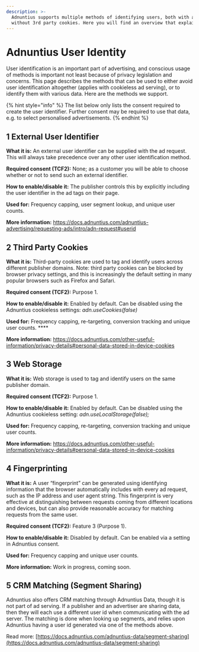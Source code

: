 ```yaml
---
description: >-
  Adnuntius supports multiple methods of identifying users, both with and
  without 3rd party cookies. Here you will find an overview that explains how.
---
```


# Adnuntius User Identity

User identification is an important part of advertising, and conscious usage of methods is important not least because of privacy legislation and concerns. This page describes the methods that can be used to either avoid user identification altogether (applies with cookieless ad serving), or to identify them with various data. Here are the methods we support.

{% hint style="info" %}
The list below only lists the consent required to create the user identifier. Further consent may be required to use that data, e.g. to select personalised advertisements.
{% endhint %}

## **1 External User Identifier**

**What it is:** An external user identifier can be supplied with the ad request. This will always take precedence over any other user identification method.

**Required consent (TCF2):** None; as a customer you will be able to choose whether or not to send such an external identifier.

**How to enable/disable it:** The publisher controls this by explicitly including the user identifier in the ad tags on their page.

**Used for:** Frequency capping, user segment lookup, and unique user counts.

**More information:** [https://docs.adnuntius.com/adnuntius-advertising/requesting-ads/intro/adn-request#userid ](https://docs.adnuntius.com/adnuntius-advertising/requesting-ads/intro/adn-request#userid)

## 2 Third Party Cookies

**What it is:** Third-party cookies are used to tag and identify users across different publisher domains. Note: third party cookies can be blocked by browser privacy settings, and this is increasingly the default setting in many popular browsers such as Firefox and Safari.

**Required consent (TCF2):** Purpose 1.

**How to enable/disable it:** Enabled by default. Can be disabled using the Adnuntius cookieless settings: _adn.useCookies(false)_

**Used for:** Frequency capping, re-targeting, conversion tracking and unique user counts. ****&#x20;

**More information:** [https://docs.adnuntius.com/other-useful-information/privacy-details#personal-data-stored-in-device-cookies ](https://docs.adnuntius.com/other-useful-information/privacy-details#personal-data-stored-in-device-cookies)

## 3 Web Storage

**What it is:** Web storage is used to tag and identify users on the same publisher domain.

**Required consent (TCF2):** Purpose 1.

**How to enable/disable it:** Enabled by default. Can be disabled using the Adnuntius cookieless setting: _adn.useLocalStorage(false);_

**Used for:** Frequency capping, re-targeting, conversion tracking and unique user counts.

**More information:** [https://docs.adnuntius.com/other-useful-information/privacy-details#personal-data-stored-in-device-cookies ](https://docs.adnuntius.com/other-useful-information/privacy-details#personal-data-stored-in-device-cookies)

## 4 Fingerprinting

**What it is:** A user “fingerprint” can be generated using identifying information that the browser automatically includes with every ad request, such as the IP address and user agent string. This fingerprint is very effective at distinguishing between requests coming from different locations and devices, but can also provide reasonable accuracy for matching requests from the same user.

**Required consent (TCF2):** Feature 3 (Purpose 1).

**How to enable/disable it:** Disabled by default. Can be enabled via a setting in Adnuntius consent.

**Used for:** Frequency capping and unique user counts.

**More information:** Work in progress, coming soon.

## 5 CRM Matching (Segment Sharing)

Adnuntius also offers CRM matching through Adnuntius Data, though it is not part of ad serving. If a publisher and an advertiser are sharing data, then they will each use a different user id when communicating with the ad server. The matching is done when looking up segments, and relies upon Adnuntius having a user id generated via one of the methods above.

Read more: [https://docs.adnuntius.com/adnuntius-data/segment-sharing](https://docs.adnuntius.com/adnuntius-data/segment-sharing)
